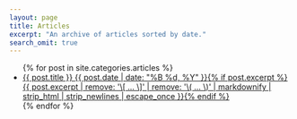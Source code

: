 ```yaml
---
layout: page
title: Articles
excerpt: "An archive of articles sorted by date."
search_omit: true
---
```


<ul class="post-list">
{% for post in site.categories.articles %}
  <li><article><a href="{{ post.url }}">{{ post.title }} <span class="entry-date"><time datetime="{{ post.date | date_to_xmlschema }}">{{ post.date | date: "%B %d, %Y" }}</time></span>{% if post.excerpt %} <span class="excerpt">{{ post.excerpt | remove: '\[ ... \]' | remove: '\( ... \)' | markdownify | strip_html | strip_newlines | escape_once }}</span>{% endif %}</a></article></li>
{% endfor %}
</ul>
